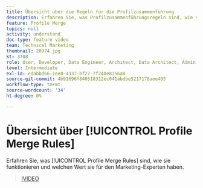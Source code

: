 ```yaml
---
title: Übersicht über die Regeln für die Profilzusammenführung
description: Erfahren Sie, was Profilzusammenführungsregeln sind, wie sie funktionieren und welchen Wert sie für den Marketing-Experten haben.
feature: Profile Merge
topics: null
activity: understand
doc-type: feature video
team: Technical Marketing
thumbnail: 28974.jpg
kt: 3708
role: User, Developer, Data Engineer, Architect, Data Architect, Admin, Leader
level: Intermediate
exl-id: edabbd66-1ee0-4337-bf27-7f240e8156a8
source-git-commit: 4b91696f840518312ec041abdbe5217178aee405
workflow-type: tm+mt
source-wordcount: '34'
ht-degree: 0%

---
```


# Übersicht über [!UICONTROL Profile Merge Rules]

Erfahren Sie, was [!UICONTROL Profile Merge Rules] sind, wie sie funktionieren und welchen Wert sie für den Marketing-Experten haben.

>[!VIDEO](https://video.tv.adobe.com/v/28974/?quality=12)
